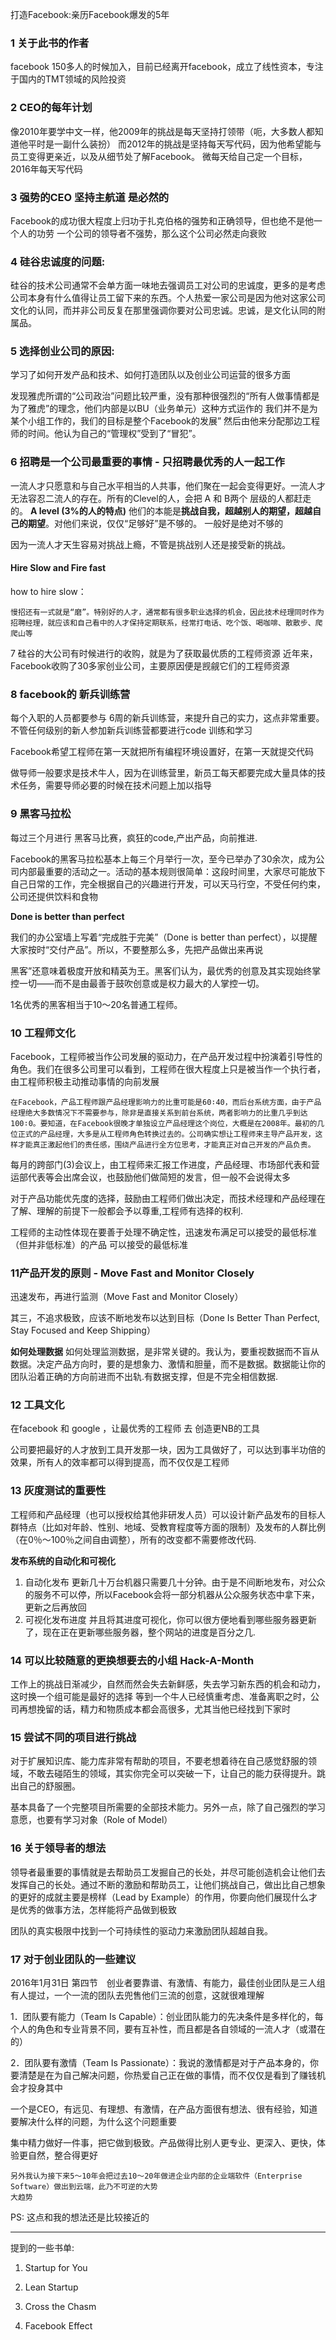 
打造Facebook:亲历Facebook爆发的5年

### 1 关于此书的作者
facebook 150多人的时候加入，目前已经离开facebook，成立了线性资本，专注于国内的TMT领域的风险投资

### 2 CEO的每年计划
像2010年要学中文一样，他2009年的挑战是每天坚持打领带（呃，大多数人都知道他平时是一副什么装扮）
而2012年的挑战是坚持每天写代码，因为他希望能与员工变得更亲近，以及从细节处了解Facebook。
微每天给自己定一个目标，2016年每天写代码

###  3 强势的CEO 坚持主航道 是必然的
Facebook的成功很大程度上归功于扎克伯格的强势和正确领导，但也绝不是他一个人的功劳
一个公司的领导者不强势，那么这个公司必然走向衰败



### 4 硅谷忠诚度的问题:
硅谷的技术公司通常不会单方面一味地去强调员工对公司的忠诚度，更多的是考虑公司本身有什么值得让员工留下来的东西。个人热爱一家公司是因为他对这家公司文化的认同，而并非公司反复在那里强调你要对公司忠诚。忠诚，是文化认同的附属品。

### 5 选择创业公司的原因: 
学习了如何开发产品和技术、如何打造团队以及创业公司运营的很多方面

发现雅虎所谓的“公司政治”问题比较严重，没有那种很强烈的“所有人做事情都是为了雅虎”的理念，他们内部是以BU（业务单元）这种方式运作的
我们并不是为某个小组工作的，我们的目标是整个Facebook的发展”
然后由他来分配那边工程师的时间。他认为自己的“管理权”受到了“冒犯”。

### 6  招聘是一个公司最重要的事情 - 只招聘最优秀的人一起工作
一流人才只愿意和与自己水平相当的人共事，他们聚在一起会变得更好。一流人才无法容忍二流人的存在。所有的Clevel的人，会把 A 和 B两个 层级的人都赶走的。
**A level (3%的人的特点)**
他们的本能是**挑战自我，超越别人的期望，超越自己的期望**。对他们来说，仅仅“足够好”是不够的。
一般好是绝对不够的

因为一流人才天生容易对挑战上瘾，不管是挑战别人还是接受新的挑战。

#### Hire Slow and Fire fast

how to hire slow：

```
慢招还有一式就是“磨”。特别好的人才，通常都有很多职业选择的机会，因此技术经理同时作为招聘经理，就应该和自己看中的人才保持定期联系，经常打电话、吃个饭、喝咖啡、散散步、爬爬山等
```

7 硅谷的大公司有时候进行的收购，就是为了获取最优质的工程师资源
近年来，Facebook收购了30多家创业公司，主要原因便是觊觎它们的工程师资源

### 8 facebook的 新兵训练营 
每个入职的人员都要参与 6周的新兵训练营，来提升自己的实力，这点非常重要。不管任何级别的新人参加新兵训练营都要进行code 训练和学习

Facebook希望工程师在第一天就把所有编程环境设置好，在第一天就提交代码

做导师一般要求是技术牛人，因为在训练营里，新员工每天都要完成大量具体的技术任务，需要导师必要的时候在技术问题上加以指导


### 9 黑客马拉松
每过三个月进行 黑客马比赛，疯狂的code,产出产品，向前推进.

Facebook的黑客马拉松基本上每三个月举行一次，至今已举办了30余次，成为公司内部最重要的活动之一。活动的基本规则很简单：这段时间里，大家尽可能放下自己日常的工作，完全根据自己的兴趣进行开发，可以天马行空，不受任何约束，公司还提供饮料和食物

**Done is better than perfect**

我们的办公室墙上写着“完成胜于完美”（Done is better than perfect），以提醒大家按时“交付产品”。所以，不要整那么多，先把产品做出来再说

黑客”还意味着极度开放和精英为王。黑客们认为，最优秀的创意及其实现始终掌控一切——而不是由最善于鼓吹创意或是权力最大的人掌控一切。

1名优秀的黑客相当于10～20名普通工程师。

### 10 工程师文化

Facebook，工程师被当作公司发展的驱动力，在产品开发过程中扮演着引导性的角色。我们在很多公司里可以看到，工程师在很大程度上只是被当作一个执行者，由工程师积极主动推动事情的向前发展

```
在Facebook，产品工程师跟产品经理影响力的比重可能是60∶40，而后台系统方面，由于产品经理绝大多数情况下不需要参与，除非是直接关系到前台系统，两者影响力的比重几乎到达100∶0。要知道，在Facebook很晚才单独设立产品经理这个岗位，大概是在2008年。最初的几位正式的产品经理，大多是从工程师角色转换过去的。公司确实想让工程师来主导产品开发，这样才能真正激起他们的责任感，围绕产品进行全方位思考，才能真正对自己开发的产品负责。
```


每月的跨部门(3)会议上，由工程师来汇报工作进度，产品经理、市场部代表和营运部代表等会出席会议，也鼓励他们做简短的发言，但一般不会说得太多

对于产品功能优先度的选择，鼓励由工程师们做出决定，而技术经理和产品经理在了解、理解的前提下一般都会予以尊重,工程师有选择的权利.

工程师的主动性体现在要善于处理不确定性，迅速发布满足可以接受的最低标准（但并非低标准）的产品
可以接受的最低标准


### 11产品开发的原则 - Move Fast and Monitor Closely
迅速发布，再进行监测（Move Fast and Monitor Closely）

其三，不追求极致，应该不断地发布以达到目标（Done Is Better Than Perfect, Stay Focused and Keep Shipping）

**如何处理数据**
如何处理监测数据，是非常关键的。我认为，要重视数据而不盲从数据。决定产品方向时，要的是想象力、激情和胆量，而不是数据。数据能让你的团队沿着正确的方向前进而不出轨.有数据支撑，但是不完全相信数据.


### 12 工具文化 
在facebook 和 google ，让最优秀的工程师 去 创造更NB的工具

公司要把最好的人才放到工具开发那一块，因为工具做好了，可以达到事半功倍的效果，所有人的效率都可以得到提高，而不仅仅是工程师


### 13 灰度测试的重要性
工程师和产品经理（也可以授权给其他非研发人员）可以设计新产品发布的目标人群特点（比如对年龄、性别、地域、受教育程度等方面的限制）及发布的人群比例（在0％～100％之间自由调整），所有的改变都不需要修改代码.

**发布系统的自动化和可视化** 
1. 自动化发布
更新几十万台机器只需要几十分钟。由于是不间断地发布，对公众的服务不可以停，所以Facebook会将一部分机器从公众服务状态中拿下来，更新之后再放回
2. 可视化发布进度
并且将其进度可视化，你可以很方便地看到哪些服务器更新了，现在正在更新哪些服务器，整个网站的进度是百分之几.

### 14 可以比较随意的更换想要去的小组 Hack-A-Month 
工作上的挑战日渐减少，自然而然会失去新鲜感，失去学习新东西的机会和动力，这时换一个组可能是最好的选择
等到一个牛人已经慎重考虑、准备离职之时，公司再想挽留的话，精力和物质成本都会高很多，尤其当他已经找到下家时


### 15 尝试不同的项目进行挑战 
对于扩展知识库、能力库非常有帮助的项目，不要老想着待在自己感觉舒服的领域，不敢去碰陌生的领域，其实你完全可以突破一下，让自己的能力获得提升。跳出自己的舒服圈。

基本具备了一个完整项目所需要的全部技术能力。另外一点，除了自己强烈的学习意愿，也要有学习对象（Role of Model）

### 16 关于领导者的想法
领导者最重要的事情就是去帮助员工发掘自己的长处，并尽可能创造机会让他们去发挥自己的长处。通过不断的激励和帮助员工，让他们挑战自己，做出比自己想象的更好的成就主要是榜样（Lead by Example）的作用，你要向他们展现什么才是优秀的做事方法，怎样能将产品做到极致

团队的真实极限中找到一个可持续性的驱动力来激励团队超越自我。

### 17 对于创业团队的一些建议
2016年1月31日 第四节　创业者要靠谱、有激情、有能力，最佳创业团队是三人组
有人提过，一个一流的团队去兜售他们三流的创意，这就很难理解

1．团队要有能力（Team Is Capable）：创业团队能力的先决条件是多样化的，每个人的角色和专业背景不同，要有互补性，而且都是各自领域的一流人才（或潜在的）

2．团队要有激情（Team Is Passionate）：我说的激情都是对于产品本身的，你要清楚是在为自己解决问题，你热爱自己正在做的事情，而不仅仅是看到了赚钱机会才投身其中

一个是CEO，有远见、有理想、有激情，在产品方面很有想法、很有经验，知道要解决什么样的问题，为什么这个问题重要

集中精力做好一件事，把它做到极致。产品做得比别人更专业、更深入、更快，体验更自然，整合得更好

```
另外我认为接下来5～10年会把过去10～20年做进企业内部的企业端软件（Enterprise Software）做出到云端，此乃不可逆的大势
大趋势
```
PS: 这点和我的想法还是比较接近的

---
提到的一些书单:
1. Startup for You

2. Lean Startup

3. Cross the Chasm

4. Facebook Effect





